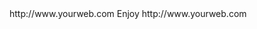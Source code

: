 <? xml version="1.0" ?>
<rss version="2.0">
<channel>
<title>*Freemedia News*</title>
<description></description>
<link>http://www.yourweb.com</link>
<item>
<title>******Update Server Offline for maintenance ****** Please install your device buffer settings its under Freemedia updates******</title>
<description> Enjoy </description>
<link>http://www.yourweb.com</link>
</channel>
</rss>
